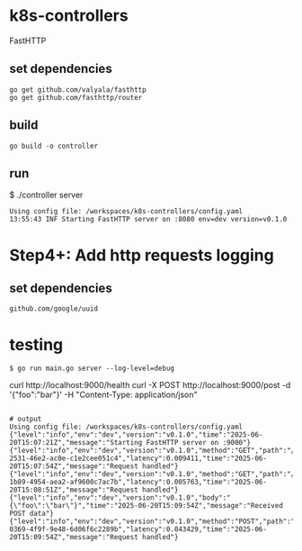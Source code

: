 # k8s-controllers
FastHTTP

## set dependencies
```
go get github.com/valyala/fasthttp
go get github.com/fasthttp/router
```
## build
```
go build -o controller
```

## run
$ ./controller server
```
Using config file: /workspaces/k8s-controllers/config.yaml
13:55:43 INF Starting FastHTTP server on :8080 env=dev version=v0.1.0
```



# Step4+: Add http requests logging
## set dependencies
```
github.com/google/uuid
```
# testing
```
$ go run main.go server --log-level=debug

```
curl  http://localhost:9000/health
curl -X POST http://localhost:9000/post -d '{"foo":"bar"}' -H "Content-Type: application/json"
```

# output
Using config file: /workspaces/k8s-controllers/config.yaml
{"level":"info","env":"dev","version":"v0.1.0","time":"2025-06-20T15:07:21Z","message":"Starting FastHTTP server on :9000"}
{"level":"info","env":"dev","version":"v0.1.0","method":"GET","path":"/health","remote_ip":"127.0.0.1","request_id":"da8b15ca-2531-46e2-ac0e-c1e2cee051c4","latency":0.009411,"time":"2025-06-20T15:07:54Z","message":"Request handled"}
{"level":"info","env":"dev","version":"v0.1.0","method":"GET","path":"/health","remote_ip":"127.0.0.1","request_id":"4aef3c35-1b89-4954-aea2-af9600c7ac7b","latency":0.005763,"time":"2025-06-20T15:08:51Z","message":"Request handled"}
{"level":"info","env":"dev","version":"v0.1.0","body":"{\"foo\":\"bar\"}","time":"2025-06-20T15:09:54Z","message":"Received POST data"}
{"level":"info","env":"dev","version":"v0.1.0","method":"POST","path":"/post","remote_ip":"127.0.0.1","request_id":"fcd4d4ae-0369-4f9f-9e48-6d06f6c2289b","latency":0.043429,"time":"2025-06-20T15:09:54Z","message":"Request handled"}
```
